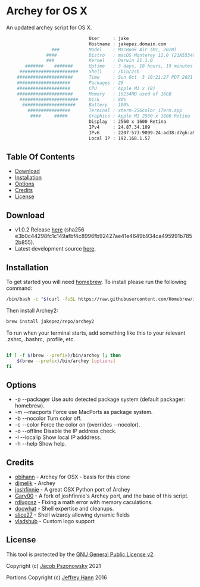 
# Archey for OS X
An updated archey script for OS X.

```sh
                               User     : jake
                               Hostname : jakepez.domain.com
                 ###           Model    : MacBook Air (M1, 2020)
               ####            Distro   : macOS Monterey 12.0 (21A5534d)
               ###             Kernel   : Darwin 21.1.0
       #######    #######      Uptime   : 3 days, 18 hours, 19 minutes
     ######################    Shell    : /bin/zsh
    #####################      Time     : Sun Oct  3 10:21:27 PDT 2021
    ####################       Packages : 29
    ####################       CPU      : Apple M1 x (8)
    #####################      Memory   : 10254MB used of 16GB
     ######################    Disk     : 80%
      ####################     Battery  : 100%
        ################       Terminal : xterm-256color iTerm.app
         ####     #####        Graphics : Apple M1 2560 x 1600 Retina
                               Display  : 2560 x 1600 Retina
                               IPv4     : 24.87.34.109
                               IPv6     : 2207:573:9099:24:ad38:d7gh:a945:bda3
                               Local IP : 192.168.1.57
```

## Table Of Contents
* [Download](#download)
* [Installation](#installation)
* [Options](#options)
* [Credits](#credits)
* [License](#license)

## Download
* v1.0.2 Release [here](https://github.com/jakepez/archey2-osx/archive/refs/tags/v1.0.2.tar.gz) (sha256 e3b0c44298fc1c149afbf4c8996fb92427ae41e4649b934ca495991b7852b855).
* Latest development source [here](https://github.com/jakepez/archey2-osx/archive/refs/heads/develop.tar.gz).

## Installation
To get started you will need [homebrew](http://brew.sh/). To install please run the following command:
```bash
/bin/bash -c "$(curl -fsSL https://raw.githubusercontent.com/Homebrew/install/HEAD/install.sh)"
```
Then install Archey2:

```bash
brew install jakepez/repo/archey2
```


To run when your terminal starts, add something like this to your relevant .zshrc, .bashrc, .profile, etc.
```bash

if [ -f $(brew --prefix)/bin/archey ]; then
    $(brew --prefix)/bin/archey [options]
fi

```

## Options
* -p --packager  Use auto detected package system (default packager: homebrew).
* -m --macports  Force use MacPorts as package system.
* -b --nocolor   Turn color off.
* -c --color     Force the color on (overrides --nocolor).
* -o --offline   Disable the IP address check.
* -l --localip   Show local IP adddress.
* -h --help      Show help.


## Credits
* [obihann](https://github.com/obihann/archey-osx) - Archey for OSX - basis for this clone
* [djmelik](https://github.com/djmelik/archey) - Archey
* [joshfinnie](https://github.com/joshfinnie/archey-osx) - A great OSX Python port of Archey
* [Gary00](https://github.com/Gary00/archey-osx) - A fork of joshfinnie's Archey port, and the base of this script.
* [rdlugosz](https://github.com/rdlugosz) - Fixing a math error with memory caculations.
* [docwhat](https://github.com/docwhat) - Shell expertise and cleanups.
* [slice27](https://github.com/slice27) - Shell wizardy allowing dynamic fields
* [vladshub](https://github.com/vladshub) - Custom logo support

## License
This tool is protected by the [GNU General Public License v2](http://www.gnu.org/licenses/gpl-2.0.html).

Copyright (c) [Jacob Pszonowsky](https://jakepez.github.io/archey2-osx/) 2021

Portions Copyright (c) [Jeffrey Hann](http://jeffreyhann.ca/) 2016

